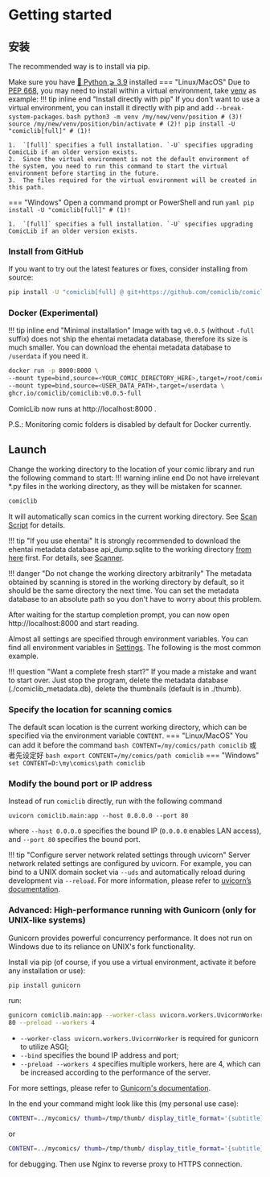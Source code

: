 # Getting started

## 安装

The recommended way is to install via pip.

Make sure you have [🐍 Python ⩾ 3.9](https://www.python.org/downloads/) installed
=== "Linux/MacOS"
    Due to [PEP 668](https://peps.python.org/pep-0668/), you may need to install within a virtual environment, take [venv](https://docs.python.org/zh-cn/3/library/venv.html) as example:
    !!! tip inline end "Install directly with pip"
        If you don't want to use a virtual environment, you can install it directly with pip and add `--break-system-packages`.
    ``` bash
    python3 -m venv /my/new/venv/position # (3)!
    source /my/new/venv/position/bin/activate # (2)!
    pip install -U "comiclib[full]" # (1)!
    ```
    
    1.  `[full]` specifies a full installation. `-U` specifies upgrading ComicLib if an older version exists.
    2.  Since the virtual environment is not the default environment of the system, you need to run this command to start the virtual environment before starting in the future.
    3.  The files required for the virtual environment will be created in this path.

=== "Windows"
    Open a command prompt or PowerShell and run
    ``` yaml
    pip install -U "comiclib[full]" # (1)!
    ```
    
    1.  `[full]` specifies a full installation. `-U` specifies upgrading ComicLib if an older version exists.

### Install from GitHub

If you want to try out the latest features or fixes, consider installing from source:
``` bash
pip install -U "comiclib[full] @ git+https://github.com/comiclib/comiclib.git"
```

### Docker (Experimental)

!!! tip inline end "Minimal installation"
    Image with tag `v0.0.5` (without `-full` suffix) does not ship the ehentai metadata database, therefore its size is much smaller. You can download the ehentai metadata database to `/userdata` if you need it.

``` bash
docker run -p 8000:8000 \
--mount type=bind,source=<YOUR_COMIC_DIRECTORY_HERE>,target=/root/comiclib \
--mount type=bind,source=<USER_DATA_PATH>,target=/userdata \
ghcr.io/comiclib/comiclib:v0.0.5-full
```
ComicLib now runs at http://localhost:8000 .

P.S.: Monitoring comic folders is disabled by default for Docker currently.


## Launch

Change the working directory to the location of your comic library and run the following command to start:
!!! warning inline end
    Do not have irrelevant *.py files in the working directory, as they will be mistaken for scanner.
``` bash
comiclib
```
It will automatically scan comics in the current working directory. See [Scan Script](scanner.md) for details.

!!! tip "If you use ehentai"
    It is strongly recommended to download the ehentai metadata database api_dump.sqlite to the working directory [from here](https://sukebei.nyaa.si/user/gipaf23445) first. For details, see [Scanner](scanner.md#30-importehdbpy).

!!! danger "Do not change the working directory arbitrarily"
    The metadata obtained by scanning is stored in the working directory by default, so it should be the same directory the next time.
    You can set the metadata database to an absolute path so you don't have to worry about this problem.

After waiting for the startup completion prompt, you can now open http://localhost:8000 and start reading.

Almost all settings are specified through environment variables. You can find all environment variables in [Settings](settings.md). The following is the most common example.

!!! question "Want a complete fresh start?"
    If you made a mistake and want to start over.
    Just stop the program, delete the metadata database (./comiclib_metadata.db), delete the thumbnails (default is in ./thumb).

### Specify the location for scanning comics

The default scan location is the current working directory, which can be specified via the environment variable `CONTENT`.
=== "Linux/MacOS"
    You can add it before the command
    ``` bash
    CONTENT=/my/comics/path comiclib
    ```
    或者先设定好
    ``` bash
    export CONTENT=/my/comics/path
    comiclib
    ```
=== "Windows"
    ```
    set CONTENT=D:\my\comics\path
    comiclib
    ```

### Modify the bound port or IP address

Instead of run `comiclib` directly, run with the following command
```
uvicorn comiclib.main:app --host 0.0.0.0 --port 80
```
where `--host 0.0.0.0` specifies the bound IP (`0.0.0.0` enables LAN access), and `--port 80` specifies the bound port.

!!! tip "Configure server network related settings through uvicorn"
    Server network related settings are configured by uvicorn.
    For example, you can bind to a UNIX domain socket via `--uds` and automatically reload during development via `--reload`.
    For more information, please refer to [uvicorn’s documentation](https://www.uvicorn.org).

### Advanced: High-performance running with Gunicorn (only for UNIX-like systems)

Gunicorn provides powerful concurrency performance. It does not run on Windows due to its reliance on UNIX's fork functionality.

Install via pip (of course, if you use a virtual environment, activate it before any installation or use):
``` bash
pip install gunicorn
```
run:
``` bash
gunicorn comiclib.main:app --worker-class uvicorn.workers.UvicornWorker --bind 0.0.0.0:
80 --preload --workers 4
```

* `--worker-class uvicorn.workers.UvicornWorker` is required for gunicorn to utilize ASGI;
* `--bind` specifies the bound IP address and port;
* `--preload --workers 4` specifies multiple workers, here are 4, which can be increased according to the performance of the server.

For more settings, please refer to [Gunicorn's documentation](https://docs.gunicorn.org/en/stable/settings.html).

In the end your command might look like this (my personal use case):
``` bash
CONTENT=../mycomics/ thumb=/tmp/thumb/ display_title_format='{subtitle}\n{title}\n{path}' gunicorn comiclib.main:app --worker-class uvicorn.workers.UvicornWorker --bind unix:/tmp/comiclib.sock --preload --workers 4
```
or
``` bash
CONTENT=../mycomics/ thumb=/tmp/thumb/ display_title_format='{subtitle}\n{title}\n{path}' uvicorn comiclib.main:app --uds /tmp/comiclib.sock --reload --log-level trace
```
for debugging.
Then use Nginx to reverse proxy to HTTPS connection.
